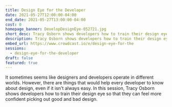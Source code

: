 ```yaml
---
title: Design Eye for the Developer
date: 2021-05-27T12:00:00-04:00
end_date: 2021-05-27T13:00:00-04:00
cost: 0
homepage_banner: DevelopDesignEye-052721.jpg
short_desc: Tracy Osborn shows developers how to train their design eye so that they can feel more confident picking out good and bad design.
description: Tracy Osborn shows developers how to train their design eye so that they can feel more confident picking out good and bad design.
embed_url: https://www.crowdcast.io/e/design-eye-for-the
sessions:
  - design-eye-for-the-developer
draft: false
featured: true
---
```


It sometimes seems like designers and developers operate in different worlds. However, there are things that would help every developer to know about design, even if it isn't always easy.  In this session, Tracy Osborn shows developers how to train their design eye so that they can feel more confident picking out good and bad design.
